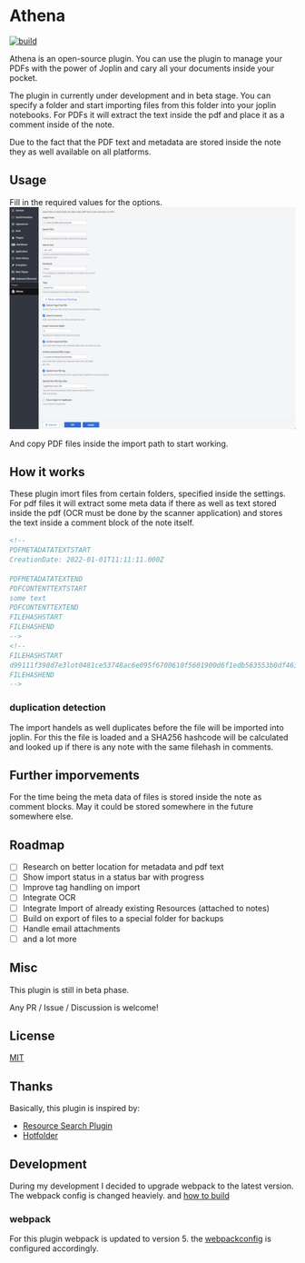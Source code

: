 # Athena

[![build](https://github.com/makaanneo/joplin-plugin-athena/actions/workflows/ci.yml/badge.svg)](https://github.com/makaanneo/joplin-plugin-athena/actions/workflows/ci.yml)

Athena is an open-source plugin. You can use the plugin to manage your PDFs with the power of Joplin and cary all your documents inside your pocket.

The plugin in currently under development and in beta stage. You can specify a folder and start importing files from this folder into your joplin notebooks. For PDFs it will extract the text inside the pdf and place it as a comment inside of the note.

Due to the fact that the PDF text and metadata are stored inside the note they as well available on all platforms.

## Usage

Fill in the required values for the options.
![Image](assets/JoplinOptions.png)

And copy PDF files inside the import path to start working.

## How it works
These plugin imort files from certain folders, specified inside the settings. For pdf files it will extract some meta data if there as well as text stored inside the pdf (OCR must be done by the scanner application) and stores the text inside a comment block of the note itself.

```xml
<!--
PDFMETADATATEXTSTART
CreationDate: 2022-01-01T11:11:11.000Z

PDFMETADATATEXTEND
PDFCONTENTTEXTSTART
some text
PDFCONTENTTEXTEND
FILEHASHSTART
FILEHASHEND
-->
<!--
FILEHASHSTART
d99111f398d7e3lot0481ce53748ac6e095f6700610f5601900d6f1edb563553b0df463dd325abe4e41d278a849658f087b2b1246fkdbaea5c9acac05d59cd78d59
FILEHASHEND
-->
```

### duplication detection
The import handels as well duplicates before the file will be imported into joplin. For this the file is loaded and a SHA256 hashcode will be calculated and looked up if there is any note with the same filehash in comments.

## Further imporvements
For the time being the meta data of files is stored inside the note as comment blocks. May it could be stored somewhere in the future somewhere else.

## Roadmap

- [ ] Research on better location for metadata and pdf text
- [ ] Show import status in a status bar with progress
- [ ] Improve tag handling on import
- [ ] Integrate OCR
- [ ] Integrate Import of already existing Resources (attached to notes)
- [ ] Build on export of files to a special folder for backups
- [ ] Handle email attachments
- [ ] and a lot more

## Misc

This plugin is still in beta phase.

Any PR / Issue / Discussion is welcome!

## License

[MIT](LICENSE.md)

## Thanks

Basically, this plugin is inspired by:

- [Resource Search Plugin](https://github.com/roman-r-m/joplin-plugin-resource-search)
- [Hotfolder](https://github.com/JackGruber/joplin-plugin-hotfolder)

## Development

During my development I decided to upgrade webpack to the latest version. The webpack config is changed heaviely.
and [how to build](GENERATOR_DOC.md)

### webpack

For this plugin webpack is updated to version 5. the [webpackconfig](webpack.config.js) is configured accordingly.
